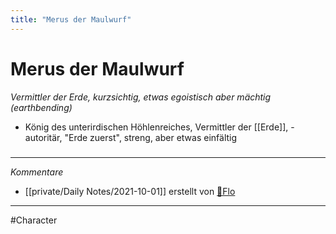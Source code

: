 ```yaml
---
title: "Merus der Maulwurf"
---
```

# Merus der Maulwurf
*Vermittler der Erde, kurzsichtig, etwas egoistisch aber mächtig (earthbending)*
- König des unterirdischen Höhlenreiches, Vermittler der [[Erde]], - autoritär, "Erde zuerst", streng, aber etwas einfältig

#####
---
*Kommentare*
- [[private/Daily Notes/2021-10-01]] erstellt von [🦝Flo](private/🦝Flo.md)
---
#Character